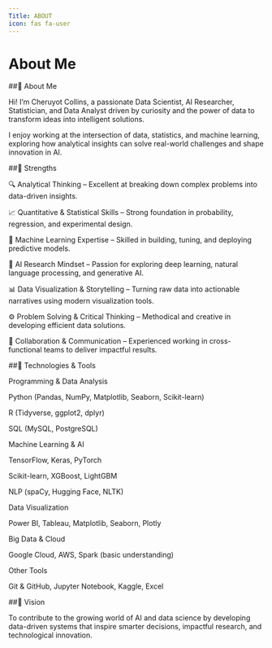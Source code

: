```yaml
---
Title: ABOUT
icon: fas fa-user
---
```

# About Me

##👋 About Me

Hi! I’m Cheruyot Collins, a passionate Data Scientist, AI Researcher, Statistician, and Data Analyst driven by curiosity and the power of data to transform ideas into intelligent solutions.

I enjoy working at the intersection of data, statistics, and machine learning, exploring how analytical insights can solve real-world challenges and shape innovation in AI.

##💪 Strengths

🔍 Analytical Thinking – Excellent at breaking down complex problems into data-driven insights.

📈 Quantitative & Statistical Skills – Strong foundation in probability, regression, and experimental design.

🤖 Machine Learning Expertise – Skilled in building, tuning, and deploying predictive models.

🧠 AI Research Mindset – Passion for exploring deep learning, natural language processing, and generative AI.

📊 Data Visualization & Storytelling – Turning raw data into actionable narratives using modern visualization tools.

⚙️ Problem Solving & Critical Thinking – Methodical and creative in developing efficient data solutions.

🤝 Collaboration & Communication – Experienced working in cross-functional teams to deliver impactful results.

##🧰 Technologies & Tools

Programming & Data Analysis

Python (Pandas, NumPy, Matplotlib, Seaborn, Scikit-learn)

R (Tidyverse, ggplot2, dplyr)

SQL (MySQL, PostgreSQL)

Machine Learning & AI

TensorFlow, Keras, PyTorch

Scikit-learn, XGBoost, LightGBM

NLP (spaCy, Hugging Face, NLTK)

Data Visualization

Power BI, Tableau, Matplotlib, Seaborn, Plotly

Big Data & Cloud

Google Cloud, AWS, Spark (basic understanding)

Other Tools

Git & GitHub, Jupyter Notebook, Kaggle, Excel

##🎯 Vision

To contribute to the growing world of AI and data science by developing data-driven systems that inspire smarter decisions, impactful research, and technological innovation.
